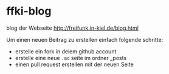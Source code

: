 # ffki-blog
blog der Webseite http://freifunk.in-kiel.de/blog.html

Um einen neuen Beitrag zu erstellen einfach folgende schritte:

 - erstelle ein fork in deiem github account
 - erstelle eine neue `.md` seite im ordner _posts
 - einen pull request erstellen mit der neuen Seite
